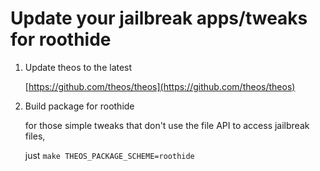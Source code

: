 # Update your jailbreak apps/tweaks for roothide
 
 1. Update theos to the latest

    [https://github.com/theos/theos](https://github.com/theos/theos)

 3. Build package for roothide


    for those simple tweaks that don't use the file API to access jailbreak files,

    just ```make THEOS_PACKAGE_SCHEME=roothide```
